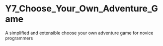 # Y7_Choose_Your_Own_Adventure_Game
A simplified and extensible choose your own adventure game for novice programmers
